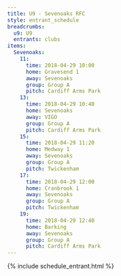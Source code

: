 ```yaml
---
title: U9 - Sevenoaks RFC
style: entrant_schedule
breadcrumbs:
  u9: U9
  entrants: clubs
items:
  Sevenoaks:
    11:
      time: 2018-04-29 10:00
      home: Gravesend 1
      away: Sevenoaks
      group: Group A
      pitch: Cardiff Arms Park
    13:
      time: 2018-04-29 10:40
      home: Sevenoaks
      away: VIGO
      group: Group A
      pitch: Cardiff Arms Park
    15:
      time: 2018-04-29 11:20
      home: Medway 1
      away: Sevenoaks
      group: Group A
      pitch: Twickenham
    17:
      time: 2018-04-29 12:00
      home: Cranbrook 1
      away: Sevenoaks
      group: Group A
      pitch: Twickenham
    19:
      time: 2018-04-29 12:40
      home: Barking
      away: Sevenoaks
      group: Group A
      pitch: Cardiff Arms Park
---
```


{% include schedule_entrant.html %}

